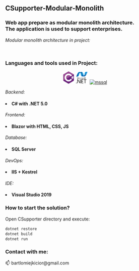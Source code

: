 ## CSupporter-Modular-Monolith


<h3>Web app prepare as modular monolith architecture.</br> The application is used to support enterprises.</h3>
<i>Modular monolith architecture in project:</i></br>
<p align="center">
   <img src="https://github.com/kicbar/CSupporter-Modular-Monolith/blob/master/src/Modules/CSupporter.Modules.View/wwwroot/imgs/modular_monolith_architecture.png" alt=""/>
</p>
<h3 align="left">Languages and tools used in Project:</h3>
<p align="left">
   <a href="https://www.w3schools.com/cs/" target="_blank" rel="noreferrer">
<p align="center"><img src="https://raw.githubusercontent.com/devicons/devicon/master/icons/csharp/csharp-original.svg" alt="csharp" width="40" height="40"/></a> 
<a href="https://dotnet.microsoft.com/" target="_blank" rel="noreferrer"> <img src="https://raw.githubusercontent.com/devicons/devicon/master/icons/dot-net/dot-net-original-wordmark.svg" alt="dotnet" width="40" height="40"/></a>
<a href="https://www.microsoft.com/en-us/sql-server" target="_blank" rel="noreferrer"> <img src="https://www.svgrepo.com/show/303229/microsoft-sql-server-logo.svg" alt="mssql" width="40" height="40"/> </p></a>
<i>Backend:</i>
<h4>
   <li> C# with .NET 5.0</li>
</h4>
<i>Frontend: </i>
<h4>
   <li>Blazor with HTML, CSS, JS</li>
</h4>
<i>Database:</i>
<h4>
   <li>SQL Server</li>
</h4>
<i>DevOps:</i>
<h4>
   <li>IIS + Kestrel</li>
</h4>
<i>IDE:</i>
<h4>
   <li>Visual Studio 2019</li>
</h4>
<h3>How to start the solution?</h3>
Open CSupporter directory and execute:

```dotnet
dotnet restore
dotnet build
dotnet run
```
<h3 align="left">Contact with me:</h3>
<p align="left">📫  bartlomiejkicior@gmail.com </p>
